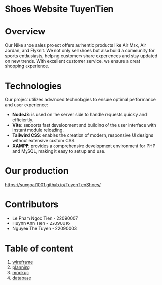 # Shoes Website TuyenTien

# Overview
Our Nike shoe sales project offers authentic products like Air Max, Air Jordan, and Flyknit. We not only sell shoes but also build a community for sports enthusiasts, helping customers share experiences and stay updated on new trends. With excellent customer service, we ensure a great shopping experience.

# Technologies
Our project utilizes advanced technologies to ensure optimal performance and user experience:
  - **NodeJS**: is used on the server side to handle requests quickly and efficiently.
  - **Vite**: supports fast development and building of the user interface with instant module reloading.
  - **Tailwind CSS**: enables the creation of modern, responsive UI designs without extensive custom CSS.
  - **XAMPP**: provides a comprehensive development environment for PHP and MySQL, making it easy to set up and use.

# Our production
https://sungoat1001.github.io/TuyenTienShoes/

# Contributors

- Le Pham Ngoc Tien - 22090007
- Huynh Anh Tien - 22090016
- Nguyen The Tuyen - 22090003

# Table of content

1. [wireframe](./wireframe/README.md)
2. [planning](./planning/README.md)
3. [mockup](./mockup/)
4. [database](./database/)
